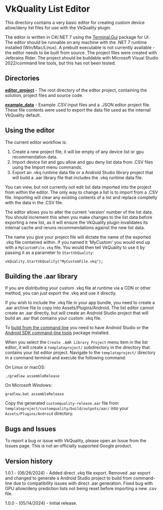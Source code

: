 # VkQuality List Editor

This directory contains a very basic editor for creating custom device
allow/deny list files for use with the VkQuality plugin.

The editor is written in C#/.NET 7 using the [Terminal.Gui](https://github.com/gui-cs/Terminal.Gui) package for UI. The editor should be runnable on any machine with
the .NET 7 runtime installed (Win/Mac/Linux). A prebuilt executable is not
currently available - the editor needs to be built from source. The project
files were created with Jetbrains Rider. The project should be buildable with
Microsoft Visual Studio 2022/command line tools, but this has not been tested.

## Directories

**[editor_project](editor_project)** - The root directory of the editor project,
containing the solution, project files and source code.

**[example_data](example_data)** - Example .CSV input files and a .JSON
editor project file. These file contents were used to export the data file
used as the internal VkQuality default.

## Using the editor

The current editor workflow is:

1. Create a new project file, it will be empty of any device list or gpu
recommendation data.
2. Import device list and gpu allow and gpu deny list data from .CSV files
using the Import menu commands.
3. Export an .vkq runtime data file or a Android Studio library project that
will build a .aar library file that includes the .vkq runtime data file.

You can view, but not currently not edit list data imported into the project
from within the editor. The only way to change a list is to import from a
.CSV file. Importing will clear any existing contents of a list and replace
completly with the data in the .CSV file.

The editor allows you to alter the current 'version' number of the list data.
You should increment this when you make changes to the list data before
exporting a new list, as it will ensure the VkQuality plugin invalidates
its internal cache and reruns recommendations against the new list data.

The name you give your project file will dictate the name of the exported
.vkq file contained within. If you named it 'MyCustom'
you would end up with a `MyCustomFile.vkq` file. You would then tell VkQuality
to use it by passing it as a parameter to `StartVkQuality`:

`vkQuality.StartVkQuality("MyCustomFile.vkq");`

## Building the .aar library

If you are distributing your custom .vkq file at runtime via a CDN or other
method, you can just export the .vkq and use it directly.

If you wish to include the .vkq file in your app bundle, you need to create
a .aar archive file to copy into Assets/Plugins/Android. The list editor
cannot create an .aar directly, but will create an Android Studio project
that will build an .aar that contains your custom .vkq file.

To [build from the command line](https://developer.android.com/tools#tools-sdk)
you need to have Android Studio or the
[Android SDK command-line tools](https://developer.android.com/studio#command-tools)
package installed.

When you select the `Create .AAR Library Project` menu item in the list editor,
it will create a `templateproject/` subdirectory in the directory that
contains your list editor project. Navigate to the `templateproject/` directory
in a command terminal and execute the following command:

On Linux or macOS:

`./gradlew assembleRelease`

On Microsoft Windows:

`gradlew.bat assembleRelease`

Copy the generated `customquality-release.aar` file from
`templateproject/customquality/build/outputs/aar/`
into your `Assets/Plugins/Android` directory.

## Bugs and Issues

To report a bug or issue with VkQuality, please open an Issue from the Issues
page. This is not an officially supported Google product.

## Version history

1.0.1 - (06/26/2024) - Added direct .vkq file export. Removed .aar export
                       and changed to generate a Android Studio project
                       to build from command-line due to compatibility issues
                       with direct .aar generation. Fixed bug with
                       GPU allow/deny prediction lists not being reset
                       before importing a new .csv file.

1.0.0 - (05/14/2024) - Initial release.
